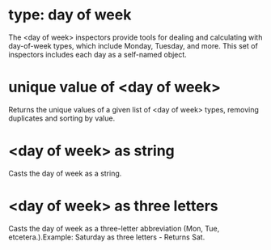# type: day of week

The &lt;day of week&gt; inspectors provide tools for dealing and calculating with day-of-week types, which include Monday, Tuesday, and more. This set of inspectors includes each day as a self-named object.

# unique value of &lt;day of week&gt;

Returns the unique values of a given list of &lt;day of week&gt; types, removing duplicates and sorting by value.

# &lt;day of week&gt; as string

Casts the day of week as a string.

# &lt;day of week&gt; as three letters

Casts the day of week as a three-letter abbreviation (Mon, Tue, etcetera.).Example: Saturday as three letters - Returns Sat.
